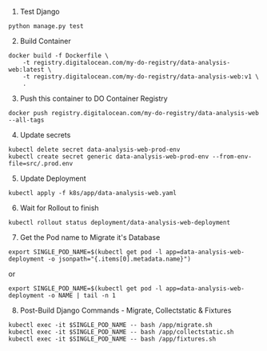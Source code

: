 1. Test Django

```
python manage.py test
```

2. Build Container

```
docker build -f Dockerfile \
    -t registry.digitalocean.com/my-do-registry/data-analysis-web:latest \
    -t registry.digitalocean.com/my-do-registry/data-analysis-web:v1 \
    .
```

3. Push this container to DO Container Registry

```
docker push registry.digitalocean.com/my-do-registry/data-analysis-web --all-tags
```

4. Update secrets

```
kubectl delete secret data-analysis-web-prod-env
kubectl create secret generic data-analysis-web-prod-env --from-env-file=src/.prod.env
```

5. Update Deployment

```
kubectl apply -f k8s/app/data-analysis-web.yaml
```

6. Wait for Rollout to finish

```
kubectl rollout status deployment/data-analysis-web-deployment
```

7. Get the Pod name to Migrate it's Database

```
export SINGLE_POD_NAME=$(kubectl get pod -l app=data-analysis-web-deployment -o jsonpath="{.items[0].metadata.name}")
```

or

```
export SINGLE_POD_NAME=$(kubectl get pod -l app=data-analysis-web-deployment -o NAME | tail -n 1
```

8. Post-Build Django Commands - Migrate, Collectstatic & Fixtures

```
kubectl exec -it $SINGLE_POD_NAME -- bash /app/migrate.sh
kubectl exec -it $SINGLE_POD_NAME -- bash /app/collectstatic.sh
kubectl exec -it $SINGLE_POD_NAME -- bash /app/fixtures.sh
```
